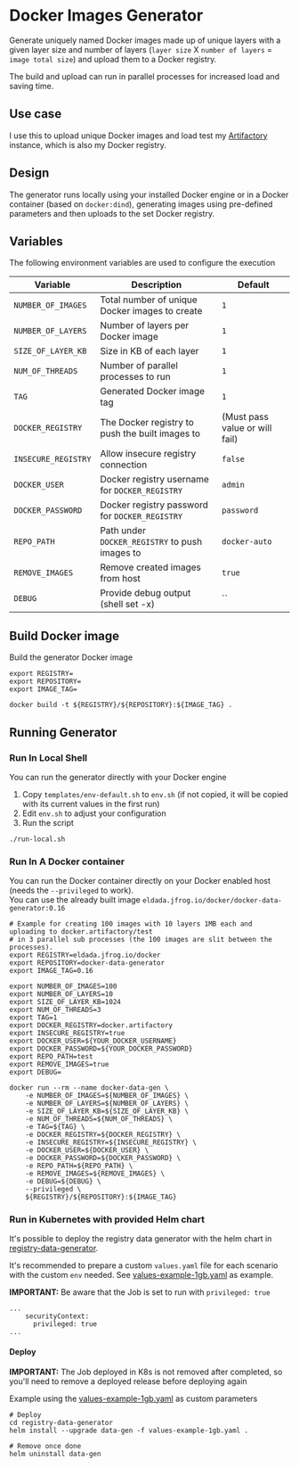 # Docker Images Generator
Generate uniquely named Docker images made up of unique layers with a given layer size and number of layers (`layer size` X `number of layers` = `image total size`) and upload them to a Docker registry.

The build and upload can run in parallel processes for increased load and saving time.

## Use case
I use this to upload unique Docker images and load test my [Artifactory](https://jfrog.com/artifactory/) instance, which is also my Docker registry.

## Design
The generator runs locally using your installed Docker engine or in a Docker container (based on `docker:dind`), generating images using pre-defined parameters and then uploads to the set Docker registry.

## Variables
The following environment variables are used to configure the execution

|         Variable        |           Description                             |   Default                       |
|-------------------------|---------------------------------------------------|---------------------------------|
| `NUMBER_OF_IMAGES`      | Total number of unique Docker images to create    | `1`                             |
| `NUMBER_OF_LAYERS`      | Number of layers per Docker image                 | `1`                             |
| `SIZE_OF_LAYER_KB`      | Size in KB of each layer                          | `1`                             |
| `NUM_OF_THREADS`        | Number of parallel processes to run               | `1`                             |
| `TAG`                   | Generated Docker image tag                        | `1`                             |
| `DOCKER_REGISTRY`       | The Docker registry to push the built images to   | (Must pass value or will fail)  |
| `INSECURE_REGISTRY`     | Allow insecure registry connection                | `false`                         |
| `DOCKER_USER`           | Docker registry username for `DOCKER_REGISTRY`    | `admin`                         |
| `DOCKER_PASSWORD`       | Docker registry password for `DOCKER_REGISTRY`    | `password`                      |
| `REPO_PATH`             | Path under `DOCKER_REGISTRY` to push images to    | `docker-auto`                   |
| `REMOVE_IMAGES`         | Remove created images from host                   | `true`                          |
| `DEBUG`                 | Provide debug output (shell set -x)               | ``                              |

## Build Docker image
Build the generator Docker image
```shell
export REGISTRY=
export REPOSITORY=
export IMAGE_TAG=

docker build -t ${REGISTRY}/${REPOSITORY}:${IMAGE_TAG} .
```

## Running Generator 

### Run In Local Shell
You can run the generator directly with your Docker engine
1. Copy `templates/env-default.sh` to `env.sh` (if not copied, it will be copied with its current values in the first run)
2. Edit `env.sh` to adjust your configuration
3. Run the script
```shell
./run-local.sh
```

### Run In A Docker container
You can run the Docker container directly on your Docker enabled host (needs the `--privileged` to work).<br>
You can use the already built image `eldada.jfrog.io/docker/docker-data-generator:0.16`
```shell
# Example for creating 100 images with 10 layers 1MB each and uploading to docker.artifactory/test
# in 3 parallel sub processes (the 100 images are slit between the processes).
export REGISTRY=eldada.jfrog.io/docker
export REPOSITORY=docker-data-generator
export IMAGE_TAG=0.16

export NUMBER_OF_IMAGES=100
export NUMBER_OF_LAYERS=10
export SIZE_OF_LAYER_KB=1024
export NUM_OF_THREADS=3
export TAG=1
export DOCKER_REGISTRY=docker.artifactory
export INSECURE_REGISTRY=true
export DOCKER_USER=${YOUR_DOCKER_USERNAME}
export DOCKER_PASSWORD=${YOUR_DOCKER_PASSWORD}
export REPO_PATH=test
export REMOVE_IMAGES=true
export DEBUG=

docker run --rm --name docker-data-gen \
    -e NUMBER_OF_IMAGES=${NUMBER_OF_IMAGES} \
    -e NUMBER_OF_LAYERS=${NUMBER_OF_LAYERS} \
    -e SIZE_OF_LAYER_KB=${SIZE_OF_LAYER_KB} \
    -e NUM_OF_THREADS=${NUM_OF_THREADS} \
    -e TAG=${TAG} \
    -e DOCKER_REGISTRY=${DOCKER_REGISTRY} \
    -e INSECURE_REGISTRY=${INSECURE_REGISTRY} \
    -e DOCKER_USER=${DOCKER_USER} \
    -e DOCKER_PASSWORD=${DOCKER_PASSWORD} \
    -e REPO_PATH=${REPO_PATH} \
    -e REMOVE_IMAGES=${REMOVE_IMAGES} \
    -e DEBUG=${DEBUG} \
    --privileged \
    ${REGISTRY}/${REPOSITORY}:${IMAGE_TAG}
```

### Run in Kubernetes with provided Helm chart
It's possible to deploy the registry data generator with the helm chart in [registry-data-generator](registry-data-generator).

It's recommended to prepare a custom `values.yaml` file for each scenario with the custom `env` needed. See [values-example-1gb.yaml](registry-data-generator/values-example-1gb.yaml) as example.

**IMPORTANT:** Be aware that the Job is set to run with `privileged: true`
```
...
    securityContext:
      privileged: true
...
```

#### Deploy
**IMPORTANT:** The Job deployed in K8s is not removed after completed, so you'll need to remove a deployed release before deploying again

Example using the [values-example-1gb.yaml](registry-data-generator/values-example-1gb.yaml) as custom parameters
```shell
# Deploy
cd registry-data-generator
helm install --upgrade data-gen -f values-example-1gb.yaml .

# Remove once done
helm uninstall data-gen
```
